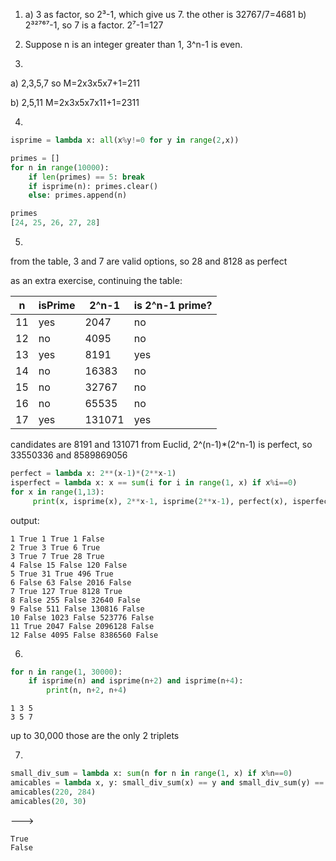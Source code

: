 1. a) 3 as factor, so 2³-1, which give us 7. the other is 32767/7=4681
b) 2³²⁷⁶⁷-1, so 7 is a factor. 2⁷-1=127

2) Suppose n is an integer greater than 1, 3^n-1 is even.

3)
a) 2,3,5,7 so
M=2x3x5x7+1=211

b) 2,5,11
M=2x3x5x7x11+1=2311

4)
```python
isprime = lambda x: all(x%y!=0 for y in range(2,x))

primes = []
for n in range(10000):
    if len(primes) == 5: break
    if isprime(n): primes.clear()
    else: primes.append(n)

primes
[24, 25, 26, 27, 28]
```

5)
from the table, 3 and 7 are valid options, so 28 and 8128 as perfect

as an extra exercise, continuing the table:

n | isPrime | 2^n-1 | is 2^n-1 prime? |
--|---------|-------|-----------------|
11|   yes   | 2047  |       no        |
12|   no    | 4095  |       no        |
13|   yes   | 8191  |       yes       |
14|   no    | 16383 |       no        |
15|   no    | 32767 |       no        |
16|   no    | 65535 |       no        |
17|   yes   | 131071|       yes       |

candidates are 8191 and 131071
from Euclid, 2^(n-1)*(2^n-1) is perfect, so
33550336 and 8589869056

```python
perfect = lambda x: 2**(x-1)*(2**x-1)
isperfect = lambda x: x == sum(i for i in range(1, x) if x%i==0)
for x in range(1,13):
     print(x, isprime(x), 2**x-1, isprime(2**x-1), perfect(x), isperfect(perfect(x)))```
```

output:
```
1 True 1 True 1 False
2 True 3 True 6 True
3 True 7 True 28 True
4 False 15 False 120 False
5 True 31 True 496 True
6 False 63 False 2016 False
7 True 127 True 8128 True
8 False 255 False 32640 False
9 False 511 False 130816 False
10 False 1023 False 523776 False
11 True 2047 False 2096128 False
12 False 4095 False 8386560 False
```

6)
```python
for n in range(1, 30000):
    if isprime(n) and isprime(n+2) and isprime(n+4):
        print(n, n+2, n+4)
```
```
1 3 5
3 5 7
```
up to 30,000 those are the only 2 triplets

7)
```python
small_div_sum = lambda x: sum(n for n in range(1, x) if x%n==0)
amicables = lambda x, y: small_div_sum(x) == y and small_div_sum(y) == x
amicables(220, 284)
amicables(20, 30)
```

--->
```
True
False
```
